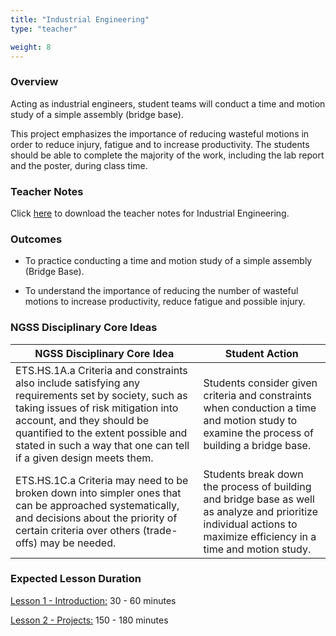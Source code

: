 ```yaml
---
title: "Industrial Engineering"
type: "teacher" 

weight: 8
---
```


### Overview

Acting as industrial engineers, student teams will conduct a time and motion study of a simple assembly (bridge base).  

This project emphasizes the importance of reducing wasteful motions in order to reduce injury, fatigue and to increase productivity. The students should be able to complete the majority of the work, including the lab report and the poster, during class time.  

### Teacher Notes

Click <a href="https://docs.google.com/document/d/1d6YJQeEmHiP3LFIBbkP8poCamptAxZDKyUpXobowXy0/edit?usp=sharing" target="_blank">here</a> to download the teacher notes for Industrial Engineering. 

### Outcomes 
* To practice conducting a time and motion study of a simple assembly (Bridge Base).

* To understand the importance of reducing the number of wasteful motions to increase productivity, reduce fatigue and possible injury. 

### NGSS Disciplinary Core Ideas

| NGSS Disciplinary Core Idea                                                                                                                                                                                                                                                        	| Student Action                                                                                                                                                      	|
|------------------------------------------------------------------------------------------------------------------------------------------------------------------------------------------------------------------------------------------------------------------------------------	|---------------------------------------------------------------------------------------------------------------------------------------------------------------------	|
| ETS.HS.1A.a Criteria and constraints also include satisfying any requirements set by society, such as taking issues of risk mitigation into account, and they should be quantified to the extent possible and stated in such a way that one can tell if a given design meets them. 	| Students consider given criteria and constraints when conduction a time and motion study to examine the process of building a bridge base.                          	|
| ETS.HS.1C.a Criteria may need to be broken down into simpler ones that can be approached systematically, and decisions about the priority of certain criteria over others (trade-offs) may be needed.                                                                              	| Students break down the process of building and bridge base as well as analyze and prioritize individual actions to maximize efficiency in a time and motion study. 	| 

### Expected Lesson Duration

[Lesson 1 - Introduction:](./1_lesson_1/) 30 - 60 minutes

[Lesson 2 - Projects:](./2_lesson_2/) 150 - 180 minutes

<!-- [Lesson 3 - Quiz:](./3_lesson_3/) 30 - 60 minutes -->
